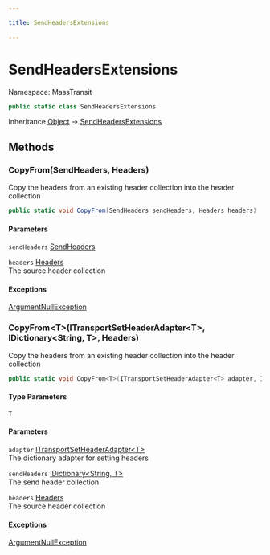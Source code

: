 ```yaml
---

title: SendHeadersExtensions

---
```


# SendHeadersExtensions

Namespace: MassTransit

```csharp
public static class SendHeadersExtensions
```

Inheritance [Object](https://learn.microsoft.com/en-us/dotnet/api/system.object) → [SendHeadersExtensions](../masstransit/sendheadersextensions)

## Methods

### **CopyFrom(SendHeaders, Headers)**

Copy the headers from an existing header collection into the  header collection

```csharp
public static void CopyFrom(SendHeaders sendHeaders, Headers headers)
```

#### Parameters

`sendHeaders` [SendHeaders](../masstransit/sendheaders)<br/>

`headers` [Headers](../masstransit/headers)<br/>
The source header collection

#### Exceptions

[ArgumentNullException](https://learn.microsoft.com/en-us/dotnet/api/system.argumentnullexception)<br/>

### **CopyFrom\<T\>(ITransportSetHeaderAdapter\<T\>, IDictionary\<String, T\>, Headers)**

Copy the headers from an existing header collection into the  header collection

```csharp
public static void CopyFrom<T>(ITransportSetHeaderAdapter<T> adapter, IDictionary<string, T> sendHeaders, Headers headers)
```

#### Type Parameters

`T`<br/>

#### Parameters

`adapter` [ITransportSetHeaderAdapter\<T\>](../masstransit-transports/itransportsetheaderadapter-1)<br/>
The dictionary adapter for setting headers

`sendHeaders` [IDictionary\<String, T\>](https://learn.microsoft.com/en-us/dotnet/api/system.collections.generic.idictionary-2)<br/>
The send header collection

`headers` [Headers](../masstransit/headers)<br/>
The source header collection

#### Exceptions

[ArgumentNullException](https://learn.microsoft.com/en-us/dotnet/api/system.argumentnullexception)<br/>
